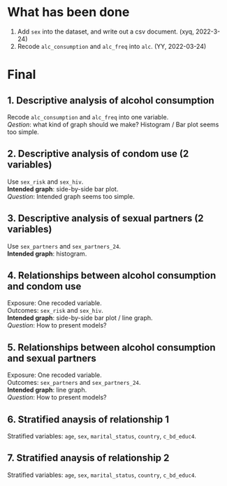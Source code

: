 # What has been done
1. Add `sex` into the dataset, and write out a csv document. (xyq, 2022-3-24)
2. Recode `alc_consumption` and `alc_freq` into `alc`. (YY, 2022-03-24)

# Final
## 1. Descriptive analysis of alcohol consumption
Recode `alc_consumption` and `alc_freq` into one variable.  
*Qestion*: what kind of graph should we make? Histogram / Bar plot seems too simple.
## 2. Descriptive analysis of condom use (2 variables)
Use `sex_risk` and `sex_hiv`.  
**Intended graph**: side-by-side bar plot.  
*Question*: Intended graph seems too simple.
## 3. Descriptive analysis of sexual partners (2 variables)
Use `sex_partners` and `sex_partners_24`.  
**Intended graph**: histogram.
## 4. Relationships between alcohol consumption and condom use
Exposure: One recoded variable.  
Outcomes: `sex_risk` and `sex_hiv`.  
**Intended graph**: side-by-side bar plot / line graph.  
*Question*: How to present models?
## 5. Relationships between alcohol consumption and sexual partners
Exposure: One recoded variable.  
Outcomes: `sex_partners` and `sex_partners_24`.  
**Intended graph**: line graph.  
*Question*: How to present models?
## 6. Stratified anaysis of relationship 1
Stratified variables: `age`, `sex`, `marital_status`, `country`, `c_bd_educ4`.  
## 7. Stratified anaysis of relationship 2
Stratified variables: `age`, `sex`, `marital_status`, `country`, `c_bd_educ4`.  
